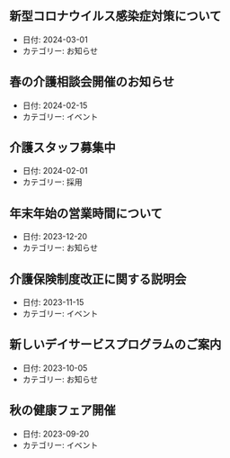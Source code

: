 ## 新型コロナウイルス感染症対策について
- 日付: 2024-03-01
- カテゴリー: お知らせ
<!-- - リンク: /news/covid19.html -->

## 春の介護相談会開催のお知らせ
- 日付: 2024-02-15
- カテゴリー: イベント
<!-- - リンク: /news/spring-consultation.html -->

## 介護スタッフ募集中
- 日付: 2024-02-01
- カテゴリー: 採用
<!-- - リンク: /news/recruitment.html -->

## 年末年始の営業時間について
- 日付: 2023-12-20
- カテゴリー: お知らせ
<!-- - リンク: /news/holiday-hours.html -->

## 介護保険制度改正に関する説明会
- 日付: 2023-11-15
- カテゴリー: イベント
<!-- - リンク: /news/insurance-seminar.html -->

## 新しいデイサービスプログラムのご案内
- 日付: 2023-10-05
- カテゴリー: お知らせ
<!-- - リンク: /news/new-program.html -->

## 秋の健康フェア開催
- 日付: 2023-09-20
- カテゴリー: イベント
<!-- - リンク: /news/health-fair.html -->

